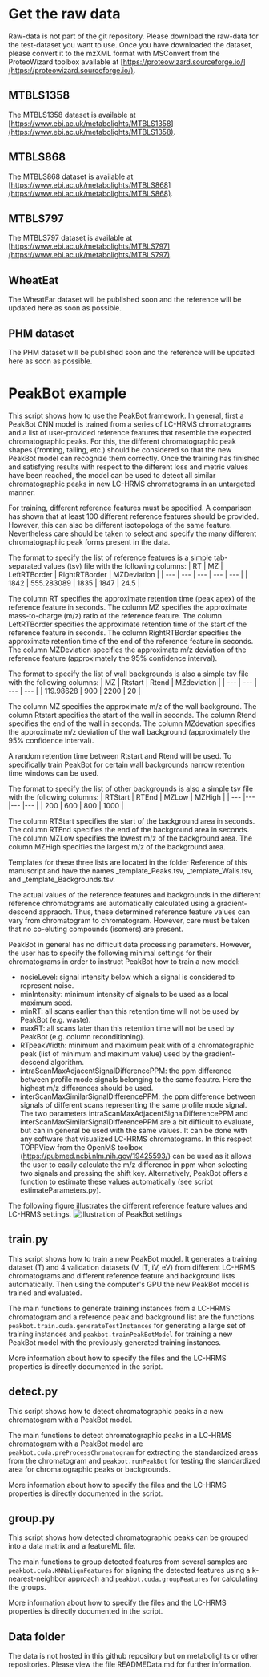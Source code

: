 # Get the raw data

Raw-data is not part of the git repository. Please download the raw-data for the test-dataset you want to use.
Once you have downloaded the dataset, please convert it to the mzXML format with MSConvert from the ProteoWizard toolbox available at [https://proteowizard.sourceforge.io/](https://proteowizard.sourceforge.io/). 

## MTBLS1358 
The MTBLS1358 dataset is available at [https://www.ebi.ac.uk/metabolights/MTBLS1358](https://www.ebi.ac.uk/metabolights/MTBLS1358). 

## MTBLS868
The MTBLS868 dataset is available at [https://www.ebi.ac.uk/metabolights/MTBLS868](https://www.ebi.ac.uk/metabolights/MTBLS868).

## MTBLS797
The MTBLS797 dataset is available at [https://www.ebi.ac.uk/metabolights/MTBLS797](https://www.ebi.ac.uk/metabolights/MTBLS797).

## WheatEat
The WheatEar dataset will be published soon and the reference will be updated here as soon as possible.

## PHM dataset
The PHM dataset will be published soon and the reference will be updated here as soon as possible.
# PeakBot example

This script shows how to use the PeakBot framework. In general, first a PeakBot CNN model is trained from a series of LC-HRMS chromatograms and a list of user-provided reference features that resemble the expected chromatographic peaks. For this, the different chromatographic peak shapes (fronting, tailing, etc.) should be considered so that the new PeakBot model can recognize them correctly. Once the training has finished and satisfying results with respect to the different loss and metric values have been reached, the model can be used to detect all similar chromatographic peaks in new LC-HRMS chromatograms in an untargeted manner. 

For training, different reference features must be specified. A comparison has shown that at least 100 different reference features should be provided. However, this can also be different isotopologs of the same feature. Nevertheless care should be taken to select and specify the many different chromatographic peak forms present in the data. 

The format to specify the list of reference features is a simple tab-separated values (tsv) file with the following columns:
| RT | MZ | LeftRTBorder | RightRTBorder | MZDeviation |
| --- | --- | --- | --- | --- |
| 1842 | 555.283089 | 1835 | 1847 | 24.5 |

The column RT specifies the approximate retention time (peak apex) of the reference feature in seconds. 
The column MZ specifies the approximate mass-to-charge (m/z) ratio of the reference feature. 
The column LeftRTBorder specifies the approximate retention time of the start of the reference feature in seconds. 
The column RightRTBorder specifies the approximate retention time of the end of the reference feature in seconds. 
The column MZDeviation specifies the approximate m/z deviation of the reference feature (approximately the 95% confidence interval). 

The format to specify the list of wall backgrounds is also a simple tsv file with the following columns:
| MZ | Rtstart | Rtend | MZdeviation |
| --- | --- | --- | --- |
| 119.98628 | 900 | 2200 | 20 |

The column MZ specifies the approximate m/z of the wall background. 
The column Rtstart specifies the start of the wall in seconds. 
The column Rtend specifies the end of the wall in seconds. 
The column MZdevation specifies the approximate m/z deviation of the wall background (approximately the 95% confidence interval). 

A random retention time between Rtstart and Rtend will be used. To specifically train PeakBot for certain wall backgrounds narrow retention time windows can be used. 

The format to specify the list of other backgrounds is also a simple tsv file with the following columns:
| RTStart | RTEnd | MZLow | MZHigh |
| --- |--- |--- |--- |
| 200 | 600 | 800 | 1000 |

The column RTStart specifies the start of the background area in seconds. 
The column RTEnd specifies the end of the background area in seconds. 
The column MZLow specifies the lowest m/z of the background area. 
The column MZHigh specifies the largest m/z of the background area. 

Templates for these three lists are located in the folder Reference of this manuscript and have the names _template_Peaks.tsv, _template_Walls.tsv, and _template_Backgrounds.tsv. 

The actual values of the reference features and backgrounds in the different reference chromatograms are automatically calculated using a gradient-descend appraoch. Thus, these determined reference feature values can vary from chromatogram to chromatogram. However, care must be taken that no co-eluting compounds (isomers) are present. 

PeakBot in general has no difficult data processing parameters. However, the user has to specify the following minimal settings for their chromatograms in order to instruct PeakBot how to train a new model: 
* nosieLevel: signal intensity below which a signal is considered to represent noise.
* minIntensity: minimum intensity of signals to be used as a local maximum seed.
* minRT: all scans earlier than this retention time will not be used by PeakBot (e.g. waste).
* maxRT: all scans later than this retention time will not be used by PeakBot (e.g. column reconditioning).
* RTpeakWidth: minimum and maximum peak with of a chromatographic peak (list of minimum and maximum value) used by the gradient-descend algorithm.
* intraScanMaxAdjacentSignalDifferencePPM: the ppm difference between profile mode signals belonging to the same feautre. Here the highest m/z differences should be used.
* interScanMaxSimilarSignalDifferencePPM: the ppm difference between signals of different scans representing the same profile mode signal.
The two parameters intraScanMaxAdjacentSignalDifferencePPM and interScanMaxSimilarSignalDifferencePPM are a bit difficult to evaluate, but can in general be used with the same values. It can be done with any software that visualized LC-HRMS chromatograms. In this respect TOPPView from the OpenMS toolbox (https://pubmed.ncbi.nlm.nih.gov/19425593/) can be used as it allows the user to easily calculate the m/z difference in ppm when selecting two signals and pressing the shift key. Alternatively, PeakBot offers a function to estimate these values automatically (see script estimateParameters.py). 

The following figure illustrates the different reference feature values and LC-HRMS settings. 
![illustration of PeakBot settings](https://github.com/christophuv/PeakBot_Example/raw/main/Parameters.png)



## train.py
This script shows how to train a new PeakBot model. It generates a training dataset (T) and 4 validation datasets (V, iT, iV, eV) from different LC-HRMS chromatograms and different reference feature and background lists automatically. Then using the computer's GPU the new PeakBot model is trained and evaluated. 

The main functions to generate training instances from a LC-HRMS chromatogram and a reference peak and background list are the functions `peakbot.train.cuda.generateTestInstances` for generating a large set of training instances and `peakbot.trainPeakBotModel` for training a new PeakBot model with the previously generated training instances.

More information about how to specify the files and the LC-HRMS properties is directly documented in the script. 

## detect.py 
This script shows how to detect chromatographic peaks in a new chromatogram with a PeakBot model. 

The main functions to detect chromatographic peaks in a LC-HRMS chromatogram with a PeakBot model are `peakbot.cuda.preProcessChromatogram` for extracting the standardized areas from the chromatogram and `peakbot.runPeakBot` for testing the standardized area for chromatographic peaks or backgrounds. 

More information about how to specify the files and the LC-HRMS properties is directly documented in the script. 

## group.py
This script shows how detected chromatographic peaks can be grouped into a data matrix and a featureML file. 

The main functions to group detected features from several samples are `peakbot.cuda.KNNalignFeatures` for aligning the detected features using a k-nearest-neighbor approach and `peakbot.cuda.groupFeatures` for calculating the groups. 

More information about how to specify the files and the LC-HRMS properties is directly documented in the script. 

## Data folder
The data is not hosted in this github repository but on metabolights or other repositories. Please view the file READMEData.md for further information.